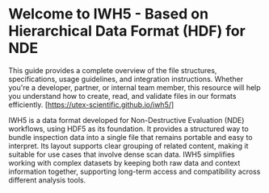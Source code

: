 # Welcome to IWH5 - Based on Hierarchical Data Format (HDF) for NDE

This guide provides a complete overview of the file structures, specifications, usage guidelines, and integration instructions. Whether you're a developer, partner, or internal team member, this resource will help you understand how to create, read, and validate files in our formats efficiently. [https://utex-scientific.github.io/iwh5/]

IWH5 is a data format developed for Non-Destructive Evaluation (NDE) workflows, using HDF5 as its foundation. It provides a structured way to bundle inspection data into a single file that remains portable and easy to interpret. Its layout supports clear grouping of related content, making it suitable for use cases that involve dense scan data. IWH5 simplifies working with complex datasets by keeping both raw data and context information together, supporting long-term access and compatibility across different analysis tools.
